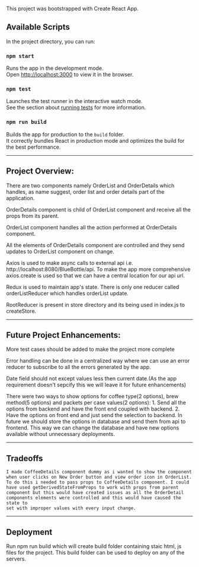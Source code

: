 This project was bootstrapped with Create React App.

## Available Scripts

In the project directory, you can run:

### `npm start`

Runs the app in the development mode.<br>
Open [http://localhost:3000](http://localhost:3000) to view it in the browser.

### `npm test`

Launches the test runner in the interactive watch mode.<br>
See the section about [running tests](https://facebook.github.io/create-react-app/docs/running-tests) for more information.

### `npm run build`

Builds the app for production to the `build` folder.<br>
It correctly bundles React in production mode and optimizes the build for the best performance.

------------------------------------------------------------------------------------------------------------------------------------------------------------------

## Project Overview:

There are two components namely OrderList and OrderDetails which handles, as name suggest, order list and order details part of the application.

OrderDetails component is child of OrderList component and receive all the props from its parent.

OrderList component handles all the action performed at OrderDetails component.

All the elements of OrderDetails component are controlled and they send updates to OrderList component on change.

Axios is used to make async calls to external api i.e. http://localhost:8080/BlueBottle/api. To make the app more comprehensive axios.create is used so that we can have 
a central location for our api url.

Redux is used to maintain app's state. There is only one reducer called orderListReducer which handles orderList update.

RootReducer is present in store directory and its being used in index.js to createStore.

--------------------------------------------------------------------------------------------------------------------------------------------------------------------

## Future Project Enhancements:

More test cases should be added to make the project more complete

Error handling can be done in a centralized way where we can use an error reducer to subscribe to all the errors generated by the app.

Date field should not except values less then current date.(As the app requirement doesn't sepcify this we will leave it for future enhancements)


There were two ways to show options for coffee type(2 options), brew method(5 options) and packets per case values(2 options):
    1. Send all the options from backend and have the front end coupled with backend.
    2. Have the options on front end and just send the selection to backend.
In future we should store the options in database and send them from api to frontend. This way we can change the database and have new options available without unnecessary deployments.

--------------------------------------------------------------------------------------------------------------------------------------------------------------------

## Tradeoffs

    I made CoffeeDetails component dummy as i wanted to show the component when user clicks on New Order button and view order icon in OrderList.
    To do this i needed to pass props to CoffeeDetails component. I could have used getDerivedStateFromProps to work with props from parent
    component but this would have created issues as all the OrderDetail components elements were controlled and this would have caused the state to
    set with improper values with every input change.

----------------------------------------------------------------------------------------------------------------------------------------------------------------------

## Deployment

Run npm run build which will create build folder containing staic html, js files for the project. This build folder can be used to deploy on any of the servers.







